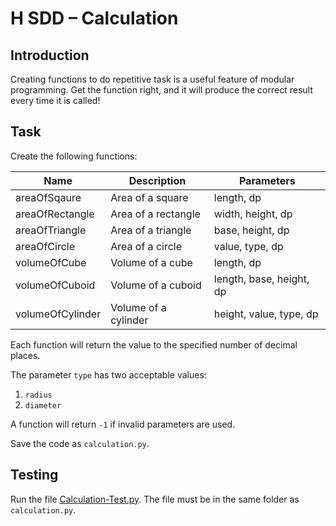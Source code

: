 # H SDD – Calculation


## Introduction

Creating functions to do repetitive task is a useful feature of modular programming.  Get the function right, and it will produce the correct result every time it is called!


## Task

Create the following functions:

| Name             | Description          | Parameters |
| ----             | -----------          | ---------- |
| areaOfSqaure     | Area of a square     | length, dp |
| areaOfRectangle  | Area of a rectangle  | width, height, dp |
| areaOfTriangle   | Area of a triangle   | base, height, dp |
| areaOfCircle     | Area of a circle     | value, type, dp |
| volumeOfCube     | Volume of a cube     | length, dp |
| volumeOfCuboid   | Volume of a cuboid   | length, base, height, dp |
| volumeOfCylinder | Volume of a cylinder | height, value, type, dp |

Each function will return the value to the specified number of decimal places.

The parameter `type` has two acceptable values:

1. `radius`
2. `diameter`

A function will return `-1` if invalid parameters are used.

Save the code as `calculation.py`.


## Testing

Run the file [Calculation-Test.py](Calculation-Test.py "Download file"). The file must be in the same folder as `calculation.py`.